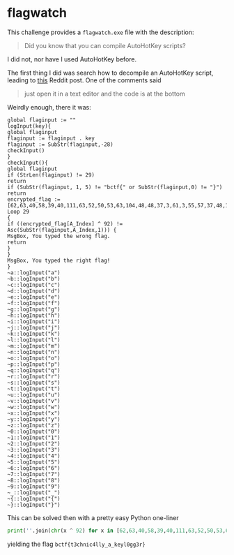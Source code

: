# flagwatch

This challenge provides a  `flagwatch.exe` file with the description:
> Did you know that you can compile AutoHotKey scripts?

I did not, nor have I used AutoHotKey before.

The first thing I did was search how to decompile an AutoHotKey script, leading to [this](https://www.reddit.com/r/AutoHotkey/comments/kztfmp/decompile_ahk_file_from_exe/) Reddit post. One of the comments said
>  just open it in a text editor and the code is at the bottom

Weirdly enough, there it was:

```ahk
global flaginput := ""
logInput(key){
global flaginput
flaginput := flaginput . key
flaginput := SubStr(flaginput,-28)
checkInput()
}
checkInput(){
global flaginput
if (StrLen(flaginput) != 29)
return
if (SubStr(flaginput, 1, 5) != "bctf{" or SubStr(flaginput,0) != "}")
return
encrypted_flag := [62,63,40,58,39,40,111,63,52,50,53,63,104,48,48,37,3,61,3,55,57,37,48,108,59,59,111,46,33]
Loop 29
{
if ((encrypted_flag[A_Index] ^ 92) != Asc(SubStr(flaginput,A_Index,1))) {
MsgBox, You typed the wrong flag.
return
}
}
MsgBox, You typed the right flag!
}
~a::logInput("a")
~b::logInput("b")
~c::logInput("c")
~d::logInput("d")
~e::logInput("e")
~f::logInput("f")
~g::logInput("g")
~h::logInput("h")
~i::logInput("i")
~j::logInput("j")
~k::logInput("k")
~l::logInput("l")
~m::logInput("m")
~n::logInput("n")
~o::logInput("o")
~p::logInput("p")
~q::logInput("q")
~r::logInput("r")
~s::logInput("s")
~t::logInput("t")
~u::logInput("u")
~v::logInput("v")
~w::logInput("w")
~x::logInput("x")
~y::logInput("y")
~z::logInput("z")
~0::logInput("0")
~1::logInput("1")
~2::logInput("2")
~3::logInput("3")
~4::logInput("4")
~5::logInput("5")
~6::logInput("6")
~7::logInput("7")
~8::logInput("8")
~9::logInput("9")
~_::logInput("_")
~{::logInput("{")
~}::logInput("}")
```

This can be solved then with a pretty easy Python one-liner
```python
print(''.join(chr(x ^ 92) for x in [62,63,40,58,39,40,111,63,52,50,53,63,104,48,48,37,3,61,3,55,57,37,48,108,59,59,111,46,33]))
```

yielding the flag `bctf{t3chnic4lly_a_keyl0gg3r}`
